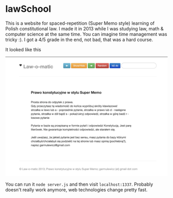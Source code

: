 lawSchool
=========


This is a website for spaced-repetition (Super Memo style) learning of Polish constitutional law.
I made it in 2013 while I was studying law, math & computer science at the same time. 
You can imagine time management was tricky :). I got a 4/5 grade in the end, not bad, that was a hard course.

It looked like this

![Screenshot](screenshot.png)


You can run it `node server.js` and then visit `localhost:1337`. 
Probably doesn't really work anymore, web technologies change pretty fast.
